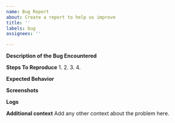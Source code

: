 ```yaml
---
name: Bug Report
about: Create a report to help us improve
title: ''
labels: bug
assignees: ''

---
```


**Description of the Bug Encountered**


**Steps To Reproduce**
1.
2.
3.
4.

**Expected Behavior**


**Screenshots**


**Logs**


**Additional context**
Add any other context about the problem here.
